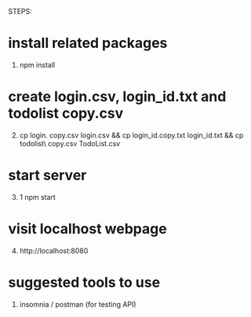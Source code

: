 STEPS:
# install related packages
1. npm install 

# create login.csv, login_id.txt and todolist copy.csv
2. cp login. copy.csv login.csv && cp login_id.copy.txt login_id.txt && cp todolist\ copy.csv TodoList.csv 

# start server
3. 1 npm start

# visit localhost webpage
4. http://localhost:8080

# suggested tools to use
1. insomnia / postman (for testing API)